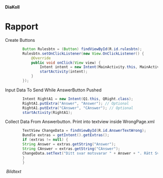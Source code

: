 **DiaKoll**

# Rapport

Create Buttons
```java
        Button Rulesbtn = (Button) findViewById(R.id.rulesbtn);
        Rulesbtn.setOnClickListener(new View.OnClickListener() {
            @Override
            public void onClick(View view) {
                Intent intent = new Intent(MainActivity.this, MainActivity.class);
                startActivity(intent);
            }
        });
```

Input Data To Send While AnswerButton Pushed 
```java
        Intent RightA1 = new Intent(Q1.this, QRight.class);
        RightA1.putExtra("Answer", "Answer"); // Optional
        RightA1.putExtra("CAnswer", "CAnswer"); // Optional
        startActivity(RightA1);
```

Collect Data From Answerbutton. Print into textview inside WrongPage.xml
```java
        TextView ChangeData = findViewById(R.id.AnswerTextWrong);
        Bundle extras = getIntent().getExtras();
        if (extras != null) {
        String Answer = extras.getString("Answer");
        String CAnswer = extras.getString("CAnswer");
        ChangeData.setText("Ditt svar motsvarar " + Answer + ". Rätt Svar motsvarar " + CAnswer + ".");
        }
        }
```


![]()
_Bildtext_